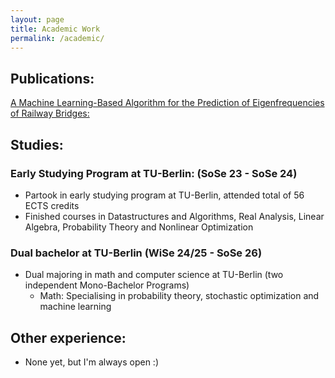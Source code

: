 ```yaml
---
layout: page
title: Academic Work
permalink: /academic/
---
```


## Publications:
[A Machine Learning-Based Algorithm for the Prediction of Eigenfrequencies of Railway Bridges:](https://www.worldscientific.com/doi/abs/10.1142/S0219455425400164) 

## Studies:
### Early Studying Program at TU-Berlin: (SoSe 23 - SoSe 24)
- Partook in early studying program at TU-Berlin, attended total of 56 ECTS credits
- Finished courses in Datastructures and Algorithms, Real Analysis, Linear Algebra, Probability Theory and Nonlinear Optimization 

### Dual bachelor at TU-Berlin (WiSe 24/25 - SoSe 26)
- Dual majoring in math and computer science at TU-Berlin (two independent Mono-Bachelor Programs)
    - Math: Specialising in probability theory, stochastic optimization and machine learning

## Other experience:
- None yet, but I'm always open :)